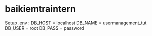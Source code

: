 # baikiemtraintern
Setup .env : 
DB_HOST = localhost
DB_NAME = usermanagement_tut
DB_USER = root
DB_PASS = password

